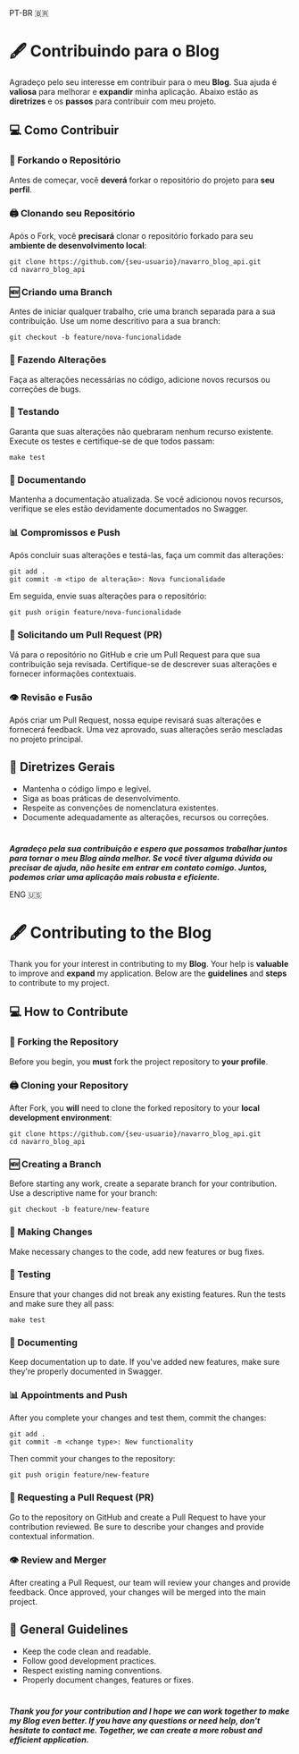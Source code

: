 PT-BR 🇧🇷
# 🖋️ Contribuindo para o Blog

Agradeço pelo seu interesse em contribuir para o meu **Blog**. Sua ajuda é **valiosa** para melhorar e **expandir** minha aplicação. Abaixo estão as **diretrizes** e os **passos** para contribuir com meu projeto.

## 💻 Como Contribuir

### 🌳 Forkando o Repositório

Antes de começar, você **deverá** forkar o repositório do projeto para **seu perfil**.

### 🖨 Clonando seu Repositório

Após o Fork, você **precisará** clonar o repositório forkado para seu **ambiente de desenvolvimento local**:

```
git clone https://github.com/{seu-usuario}/navarro_blog_api.git
cd navarro_blog_api
```

### 🆕 Criando uma Branch

Antes de iniciar qualquer trabalho, crie uma branch separada para a sua contribuição. Use um nome descritivo para a sua branch:

```
git checkout -b feature/nova-funcionalidade
```

### 🔨 Fazendo Alterações

Faça as alterações necessárias no código, adicione novos recursos ou correções de bugs.

### 🧪 Testando

Garanta que suas alterações não quebraram nenhum recurso existente. Execute os testes e certifique-se de que todos passam:

```
make test
```

### 📝 Documentando

Mantenha a documentação atualizada. Se você adicionou novos recursos, verifique se eles estão devidamente documentados no Swagger.

### 📊 Compromissos e Push

Após concluir suas alterações e testá-las, faça um commit das alterações:

```
git add .
git commit -m <tipo de alteração>: Nova funcionalidade
```

Em seguida, envie suas alterações para o repositório:

```
git push origin feature/nova-funcionalidade
```

### 📨 Solicitando um Pull Request (PR)

Vá para o repositório no GitHub e crie um Pull Request para que sua contribuição seja revisada. Certifique-se de descrever suas alterações e fornecer informações contextuais.

### 👁 Revisão e Fusão

Após criar um Pull Request, nossa equipe revisará suas alterações e fornecerá feedback. Uma vez aprovado, suas alterações serão mescladas no projeto principal.

## 💼 Diretrizes Gerais

- Mantenha o código limpo e legível.
- Siga as boas práticas de desenvolvimento.
- Respeite as convenções de nomenclatura existentes.
- Documente adequadamente as alterações, recursos ou correções.

#

**_Agradeço pela sua contribuição e espero que possamos trabalhar juntos para tornar o meu Blog ainda melhor. Se você tiver alguma dúvida ou precisar de ajuda, não hesite em entrar em contato comigo. Juntos, podemos criar uma aplicação mais robusta e eficiente._**

ENG 🇺🇸
# 🖋️ Contributing to the Blog

Thank you for your interest in contributing to my **Blog**. Your help is **valuable** to improve and **expand** my application. Below are the **guidelines** and **steps** to contribute to my project.

## 💻 How to Contribute

### 🌳 Forking the Repository

Before you begin, you **must** fork the project repository to **your profile**.

### 🖨 Cloning your Repository

After Fork, you **will** need to clone the forked repository to your **local development environment**:

```
git clone https://github.com/{seu-usuario}/navarro_blog_api.git
cd navarro_blog_api
```

### 🆕 Creating a Branch

Before starting any work, create a separate branch for your contribution. Use a descriptive name for your branch:

```
git checkout -b feature/new-feature
```

### 🔨 Making Changes

Make necessary changes to the code, add new features or bug fixes.

### 🧪 Testing

Ensure that your changes did not break any existing features. Run the tests and make sure they all pass:

```
make test
```

### 📝 Documenting

Keep documentation up to date. If you've added new features, make sure they're properly documented in Swagger.

### 📊 Appointments and Push

After you complete your changes and test them, commit the changes:

```
git add .
git commit -m <change type>: New functionality
```

Then commit your changes to the repository:

```
git push origin feature/new-feature
```

### 📨 Requesting a Pull Request (PR)

Go to the repository on GitHub and create a Pull Request to have your contribution reviewed. Be sure to describe your changes and provide contextual information.

### 👁 Review and Merger

After creating a Pull Request, our team will review your changes and provide feedback. Once approved, your changes will be merged into the main project.

## 💼 General Guidelines

- Keep the code clean and readable.
- Follow good development practices.
- Respect existing naming conventions.
- Properly document changes, features or fixes.

#

**_Thank you for your contribution and I hope we can work together to make my Blog even better. If you have any questions or need help, don't hesitate to contact me. Together, we can create a more robust and efficient application._**